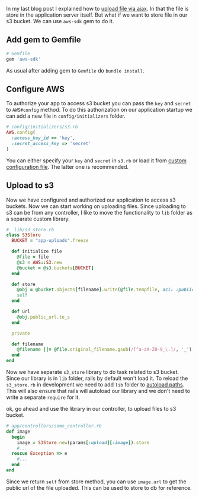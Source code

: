 <!--


---
 "Rails: Save file to s3 bucket"
excerpt: "Rails: Save file to s3 bucket"
date: 2014-12-12 00:00:00 IST
updated: 2014-12-12 00:00:00 IST
categories: rails
---

-->
<!DOCTYPE html>
<html>

<head>
  <title>basic-git-workflow</title>
  <meta charset="utf-8">
  <meta name="viewport" content="width=device-width, initial-scale=1.0">


  <link rel="stylesheet" href="./css/bootstrap.css">
  <link rel="stylesheet" href="./css/bootstrap.grid.css">
  <link rel="stylesheet" href="./css/bootstrap.min.css">
  <link rel="stylesheet" href="./css/bootstrap-reboot.min.css">
  <link rel="stylesheet" href="./css/bootstrap.css.map">
  <link rel="stylesheet" href="./css/blog-home.css">
  <link rel="stylesheet" href="./css/prism.css">
  <script async defer src="./css/prism.js"></script>
</head>
<!--------------------------------------------------------------------------------------------------->
<!--------------------------------------------------------------------------------------------------->
<!--------------------------------------------------------------------------------------------------->
<!--------------------------------------------------------------------------------------------------->
<!--------------------------------------------------------------------------------------------------->




<body>

In my last blog post I explained how to [upload file via ajax](/2014/12/rails-ajax-file-upload-using-remotipart.html). In that the file is store in the application server itself. But what if we want to store file in our s3 bucket. We can use `aws-sdk` gem to do it.

## Add gem to Gemfile

```rb
# Gemfile
gem 'aws-sdk'
```

As usual after adding gem to `Gemfile` do `bundle install`.

## Configure AWS

To authorize your app to access s3 bucket you can pass the `key` and `secret` to `AWS#config` method. To do this authorization on our application startup we can add a new file in `config/initializers` folder.

```rb
# config/initializers/s3.rb
AWS.config(
  :access_key_id => 'key',
  :secret_access_key => 'secret'
)
```

You can either specify your `key` and `secret` in `s3.rb` or load it from [custom configuration file](/2012/06/rails-loading-configuration-from-custom.html). The latter one is recommended.

## Upload to s3

Now we have configured and authorized our application to access s3 buckets. Now we can start working on uploading files. Since uploading to s3 can be from any controller, I like to move the functionality to `lib` folder as a separate custom library.

```rb
#  lib/s3_store.rb
class S3Store
  BUCKET = "app-uploads".freeze

  def initialize file
    @file = file
    @s3 = AWS::S3.new
    @bucket = @s3.buckets[BUCKET]
  end

  def store
    @obj = @bucket.objects[filename].write(@file.tempfile, acl: :public_read)
    self
  end

  def url
    @obj.public_url.to_s
  end

  private

  def filename
    @filename ||= @file.original_filename.gsub(/[^a-zA-Z0-9_\.]/, '_')
  end
end
```

Now we have separate `s3_store` library to do task related to s3 bucket. Since our library is in `lib` folder, rails by default won't load it. To reload the `s3_store.rb` in development we need to add `lib` folder to [autoload paths](/2013/04/rails-make-custom-libraries-autoloadable.html). This will also ensure that rails will autoload our library and we don't need to write a separate `require` for it.

ok, go ahead and use the library in our controller, to upload files to s3 bucket.

```rb
# app/controllers/some_controller.rb
def image
  begin
    image = S3Store.new(params[:upload][:image]).store
    #...
  rescue Exception => e
    #...
  end
end
```

Since we return `self` from store method, you can use `image.url` to get the public url of the file uploaded. This can be used to store to db for reference.
